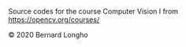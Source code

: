 Source codes for the course Computer Vision I from https://opencv.org/courses/








&copy; 2020 Bernard Longho